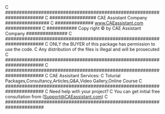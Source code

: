 C      ######################################################################
C      #################      CAE Assistant Company          ################
C      ##############         www.CAEassistant.com              #############
C      ###########   Copy right © by CAE Assistant Company    ###############
C      ######################################################################
C      ONLY the BUYER  of this package has permission to use the code.
C	      Any distribution of the files is illegal and will be prosecuted 
C      ######################################################################
C      ######################################################################
C      CAE Assisitant Services: 
C      Toturial Packages,Consultancy,Articles,Q&A,Video Gallery,Online Course
C      ######################################################################
C      Need help with your project? 
C      You can get initial free consultation from (Support@CAEassistant.com)
C      ###################################################################### 
